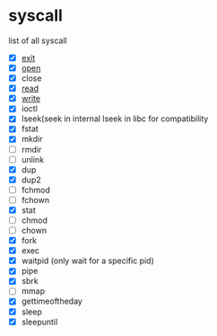 # syscall
list of all syscall
- [x]  [exit](syscall/exit.md)
- [x]  [open](syscall/open.md)
- [x]  close
- [x]  [read](syscall/read.md)
- [x]  [write](syscall/write.md)
- [x]  ioctl
- [x]  lseek(seek in internal lseek in libc for compatibility
- [x]  fstat
- [x]  mkdir
- [ ]  rmdir
- [ ]  unlink
- [x]  dup
- [x]  dup2
- [ ]  fchmod
- [ ]  fchown
- [x]  stat
- [ ]  chmod
- [ ]  chown
- [x]  fork
- [x]  exec
- [x]  waitpid (only wait for a specific pid)
- [x]  pipe
- [x]  sbrk
- [ ]  mmap
- [x]  gettimeoftheday
- [x]  sleep
- [x]  sleepuntil  
